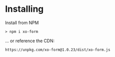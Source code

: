 # Installing

Install from NPM

```
> npm i xo-form
```

... or reference the CDN:

```
https://unpkg.com/xo-form@1.0.23/dist/xo-form.js
```
